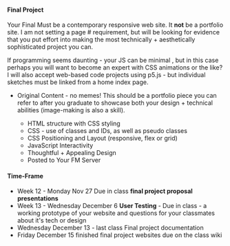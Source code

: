#### Final Project
Your Final Must be a contemporary responsive web site. It **not** be a portfolio site. I am not setting a page # requirement, but will be looking for evidence that you put effort into making the most technically + aesthetically sophisticated project you can.

If programming seems daunting - your JS can be minimal , but in this case perhaps you will want to become an expert with CSS animations or the like? I will also accept web-based code projects using p5.js - but individual sketches must be linked from a home index page.

* Original Content - no memes!
This should be a portfolio piece you can refer to after you graduate to showcase both your design + technical abilities (image-making is also a skill).

  * HTML structure with CSS styling
  * CSS - use of classes and IDs, as well as pseudo classes
  * CSS Positioning and Layout (responsive, flex or grid)
  * JavaScript Interactivity
  * Thoughtful + Appealing Design
  * Posted to Your FM Server

#### Time-Frame
* Week 12 - Monday Nov 27
Due in class **final project proposal presentations**
* Week 13 - Wednesday December 6
**User Testing** - Due in class - a working prototype of your website and questions for your classmates about it's tech or design 
* Wednesday December 13 - last class
Final project documentation
* Friday December 15
finished final project websites due on the class wiki


